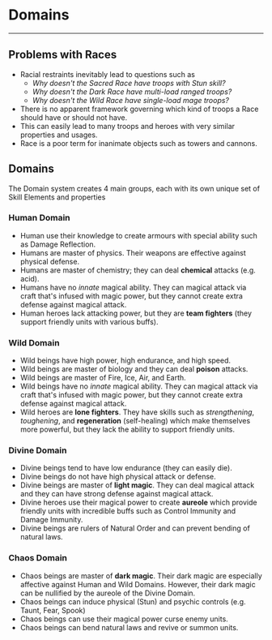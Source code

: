 # Domains

-----

## Problems with Races

- Racial restraints inevitably lead to questions such as
   - *Why doesn't the Sacred Race have troops with Stun skill?*
   - *Why doesn't the Dark Race have multi-load ranged troops?*
   - *Why doesn't the Wild Race have single-load mage troops?*
- There is no apparent framework governing which kind of troops a Race should have or should not have.
- This can easily lead to many troops and heroes with very similar properties and usages.
- Race is a poor term for inanimate objects such as towers and cannons.

## Domains

The Domain system creates 4 main groups, each with its own unique set of Skill Elements and properties

### Human Domain

- Human use their knowledge to create armours with special ability such as Damage Reflection.
- Humans are master of physics. Their weapons are effective against physical defense.
- Humans are master of chemistry; they can deal **chemical** attacks (e.g. acid).
- Humans have no *innate* magical ability. They can magical attack via craft that's infused with magic power, but they cannot create extra defense against magical attack.
- Human heroes lack attacking power, but they are **team fighters** (they support friendly units with various buffs).

### Wild Domain

- Wild beings have high power, high endurance, and high speed.
- Wild beings are master of biology and they can deal **poison** attacks.
- Wild beings are master of Fire, Ice, Air, and Earth.
- Wild beings have no *innate* magical ability. They can magical attack via craft that's infused with magic power, but they cannot create extra defense against magical attack.
- Wild heroes are **lone fighters**. They have skills such as *strengthening*, *toughening*, and **regeneration** (self-healing) which make themselves more powerful, but they lack the ability to support friendly units.

### Divine Domain

- Divine beings tend to have low endurance (they can easily die).
- Divine beings do not have high physical attack or defense.
- Divine beings are master of **light magic**. They can deal magical attack and they can have strong defense against magical attack.
- Divine heroes use their magical power to create **aureole** which provide friendly units with incredible buffs such as Control Immunity and Damage Immunity.
- Divine beings are rulers of Natural Order and can prevent bending of natural laws.

### Chaos Domain

- Chaos beings are master of **dark magic**. Their dark magic are especially affective against Human and Wild Domains. However, their dark magic can be nullified by the aureole of the Divine Domain.
- Chaos beings can induce physical (Stun) and psychic controls (e.g. Taunt, Fear, Spook)
- Chaos beings can use their magical power curse enemy units.
- Chaos beings can bend natural laws and revive or summon units.
